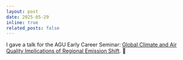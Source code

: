 ```yaml
---
layout: post
date: 2025-05-29
inline: true
related_posts: false
---
```


I gave a talk for the AGU Early Career Seminar: [Global Climate and Air Quality Implications of Regional Emission Shift](https://www.youtube.com/watch?v=4q2POC3O_ac). :microphone: 
